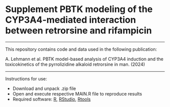 # Supplement PBTK modeling of the CYP3A4-mediated interaction between retrorsine and rifampicin

___

This repository contains code and data used in the following publication:

A. Lehmann et al. PBTK model-based analysis of CYP3A4 induction and the toxicokinetics of the pyrrolizidine alkaloid retrorsine in man. (2024)


___

Instructions for use:
* Download and unpack .zip file
*	Open and execute respective MAIN.R file to reproduce results
*	Required software: [R](https://www.r-project.org/), [RStudio](https://support--rstudio-com.netlify.app/products/rstudio/download/), [Rtools](https://cran.r-project.org/bin/windows/Rtools/)
